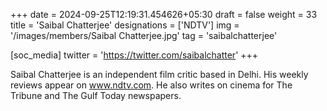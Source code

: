 +++
date = 2024-09-25T12:19:31.454626+05:30
draft = false
weight = 33
title = 'Saibal Chatterjee'
designations = ['NDTV']
img = '/images/members/Saibal Chatterjee.jpg'
tag = 'saibalchatterjee'

[soc_media]
twitter = 'https://twitter.com/saibalchatter'
+++

Saibal Chatterjee is an independent film critic based in Delhi. His weekly reviews appear on www.ndtv.com. He also writes on cinema for The Tribune and The Gulf Today newspapers.
